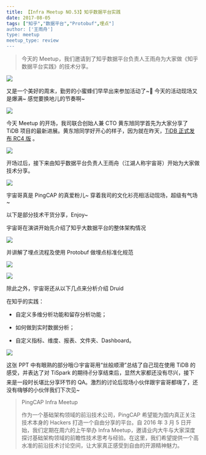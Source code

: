 ```yaml
---
title: 【Infra Meetup NO.53】知乎数据平台实践
date: 2017-08-05
tags: ["知乎","数据平台","Protobuf",埋点"]
author: ['王雨舟']
type: meetup
meetup_type: review
---
```



> 今天的 Meetup，我们邀请到了知乎数据平台负责人王雨舟为大家做《知乎数据平台实践》的技术分享。

![](http://upload-images.jianshu.io/upload_images/542677-ba4faa7281b4a025?imageMogr2/auto-orient/strip%7CimageView2/2/w/1240)

又是一个美好的周末，勤劳的小蜜蜂们早早出来参加活动了~🙂 今天的活动现场又是爆满~ 感觉要换地儿的节奏啊~

![](http://upload-images.jianshu.io/upload_images/542677-c6ccbc4af3a5f4cc?imageMogr2/auto-orient/strip%7CimageView2/2/w/1240)

今天 Meetup 的开场，我司联合创始人兼 CTO 黄东旭同学首先为大家分享了 TiDB 项目的最新进展。黄东旭同学好开心的样子，因为就在昨天，[TiDB 正式发布 RC4 版](http://mp.weixin.qq.com/s?__biz=MzI3NDIxNTQyOQ==&mid=2247485130&idx=1&sn=00d1274012173fe1a4e56aeb309eecd5&chksm=eb1621a0dc61a8b6034bd0faa95d471acbd819063386f3d500310d1d02f22039b3c7ccffac14&scene=21#wechat_redirect) 。

![](http://upload-images.jianshu.io/upload_images/542677-62d5a43a2609bdfc?imageMogr2/auto-orient/strip%7CimageView2/2/w/1240)

开场过后，接下来由知乎数据平台负责人王雨舟（江湖人称宇宙哥）开始为大家做技术分享。

![](http://upload-images.jianshu.io/upload_images/542677-28f7e8d7a10a9c4c?imageMogr2/auto-orient/strip%7CimageView2/2/w/1240)

宇宙哥真是 PingCAP 的真爱粉儿~ 穿着我司的文化衫亮相活动现场，超级有气场~

以下是部分技术干货分享，Enjoy~

宇宙哥在演讲开始先介绍了知乎大数据平台的整体架构情况

![](http://upload-images.jianshu.io/upload_images/542677-b24f322ac985a8a8?imageMogr2/auto-orient/strip%7CimageView2/2/w/1240)


并讲解了埋点流程及使用 Protobuf 做埋点标准化规范

![](http://upload-images.jianshu.io/upload_images/542677-4e58b64d2ef3c400?imageMogr2/auto-orient/strip%7CimageView2/2/w/1240)

![](http://upload-images.jianshu.io/upload_images/542677-5e10e70e5baa0893?imageMogr2/auto-orient/strip%7CimageView2/2/w/1240)

除此之外，宇宙哥还从以下几点来分析介绍 Druid

在知乎的实践：

- 自定义多维分析功能和留存分析功能；

- 如何做到实时数据分析；

- 自定义指标、维度、报表、文件夹、Dashboard。

![](http://upload-images.jianshu.io/upload_images/542677-ecc31688d9cff281?imageMogr2/auto-orient/strip%7CimageView2/2/w/1240)

这张 PPT 中有眼熟的部分哦😏宇宙哥用“丝般顺滑”总结了自己现在使用 TiDB 的感受，并表达了对 TiSpark 的期待✌️分享结束后，显然大家都还没有尽兴，接下来是一段时长堪比分享环节的 QA。激烈的讨论后现场小伙伴跟宇宙哥都嗨了，还没有嗨够的小伙伴我们下次见~

>PingCAP Infra Meetup
>
>作为一个基础架构领域的前沿技术公司，PingCAP 希望能为国内真正关注技术本身的 Hackers 打造一个自由分享的平台。自 2016 年 3 月 5 日开始，我们定期在周六的上午举办 Infra Meetup，邀请业内大牛与大家深度探讨基础架构领域的前瞻性技术思考与经验。在这里，我们希望提供一个高水准的前沿技术讨论空间，让大家真正感受到自由的开源精神魅力。

